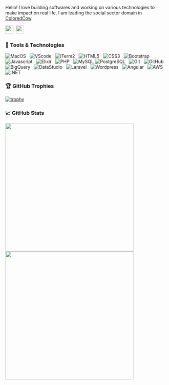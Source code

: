 
Hello! I love building softwares and working on various technologies to make impact on real life. I am leading the social sector domain in <a href="https://coloredcow.com?utm_source=github&utm_medium=mohitgusain">ColoredCow</a>.

<a href="https://instagram.com/mohitgusain"><img height="25" width="25" src="https://cdn.jsdelivr.net/npm/simple-icons@v3/icons/instagram.svg"></a>&nbsp;
<a href="https://www.linkedin.com/in/mohit-gusain-43b27195/"><img height="25" width="25" src="https://cdn.jsdelivr.net/npm/simple-icons@v3/icons/linkedin.svg"></a>


### 🔧 Tools  & Technologies



![MacOS](https://img.shields.io/badge/-MacOS-grey?logo=Apple&style=plastic)&nbsp;&nbsp;
![VScode](https://img.shields.io/badge/-VScode-grey?logo=visual-studio-code&style=plastic)&nbsp;&nbsp;
![iTerm2](https://img.shields.io/badge/-iTerm2-grey?logo=Apple&style=plastic)&nbsp;&nbsp;
![HTML5](https://img.shields.io/badge/-HTML5-grey?logo=html5&style=plastic)&nbsp;&nbsp;
![CSS3](https://img.shields.io/badge/-CSS3-grey?logo=css3&style=plastic)&nbsp;&nbsp;
![Bootstrap](https://img.shields.io/badge/-Bootstrap-grey?logo=bootstrap&style=plastic)&nbsp;&nbsp;
![Javascript](https://img.shields.io/badge/-Javascript-grey?logo=javascript&style=plastic&logoColor=yellow)&nbsp;&nbsp;
![Elixir](https://img.shields.io/badge/-Elixir-grey?logo=elixir&style=plastic)&nbsp;&nbsp;
![PHP](https://img.shields.io/badge/-PHP-grey?logo=php&style=plastic)&nbsp;&nbsp;
![MySQL](https://img.shields.io/badge/-MySQL-grey?logo=mysql&style=plastic&logoColor=blue)
![PostgreSQL](https://img.shields.io/badge/-PostgreSQL-grey?logo=postgresql&style=plastic&logoColor=blue)&nbsp;&nbsp;
![Git](https://img.shields.io/badge/-Git-grey?logo=git&style=plastic)&nbsp;&nbsp;
![GitHub](https://img.shields.io/badge/-GitHub-grey?logo=github&style=plastic)&nbsp;&nbsp;
![BigQuery](https://img.shields.io/badge/-BigQuery-grey?logo=googlecloud&style=plastic)&nbsp;&nbsp;
![DataStudio](https://img.shields.io/badge/-DataStudio-grey?logo=googleanalytics&style=plastic)&nbsp;&nbsp;
![Laravel](https://img.shields.io/badge/-Laravel-grey?logo=laravel&style=plastic)&nbsp;&nbsp;
![Wordpress](https://img.shields.io/badge/-Wordpress-grey?logo=wordpress&style=plastic)&nbsp;&nbsp;
![Angular](https://img.shields.io/badge/-Angular-grey?logo=angular&style=plastic)&nbsp;&nbsp;
![AWS](https://img.shields.io/badge/-AWS-grey?logo=amazonaws&style=plastic)&nbsp;&nbsp;
![.NET](https://img.shields.io/badge/-.NET-grey?logo=dotnet&style=plastic)&nbsp;&nbsp;


### 🏆 GitHub Trophies

[![trophy](https://github-profile-trophy.vercel.app/?username=mohitgusain&margin-w=15&theme=gruvbox)](https://github.com/mohitgusain/github-profile-trophy)


### &#x1f4c8; GitHub Stats
<p align = "left">
  <img src = "https://github-readme-stats.vercel.app/api?username=mohitgusain&show_icons=true&theme=merko" width = 400>
  <img src = "https://github-readme-streak-stats.herokuapp.com?user=mohitgusain&theme=merko" width = 400>
</p>
